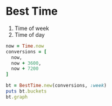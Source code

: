 # Best Time

1. Time of week
2. Time of day

```ruby
now = Time.now
conversions = [
  now,
  now + 3600,
  now + 7200
]

bt = BestTime.new(conversions, :week)
puts bt.buckets
bt.graph
```
